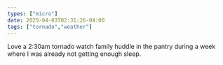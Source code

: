 ```yaml
---
types: ["micro"]
date: 2025-04-03T02:31:26-04:00
tags: ["tornado","weather"]
---
```

Love a 2:30am tornado watch family huddle in the pantry during a week where I was already not getting enough sleep.